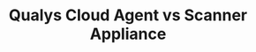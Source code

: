 ---
title: Qualys Cloud Agent vs Scanner Appliance
description: Comparing and contrasting of Qualys vulnerability scanning methods and why both are needed for full reporting.
keywords: [Qualys, Vulnerability Scanning, Scanner Appliance, Cloud Agent, Vulnerability Management]
---